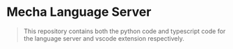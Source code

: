 # Mecha Language Server

> This repository contains both the python code and typescript code for the language server and vscode extension respectively.